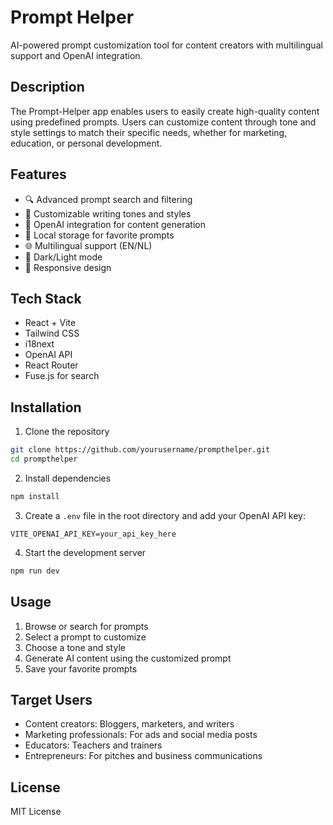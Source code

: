 # Prompt Helper

AI-powered prompt customization tool for content creators with multilingual support and OpenAI integration.

## Description

The Prompt-Helper app enables users to easily create high-quality content using predefined prompts. Users can customize content through tone and style settings to match their specific needs, whether for marketing, education, or personal development.

## Features

- 🔍 Advanced prompt search and filtering
- 🎨 Customizable writing tones and styles
- 🤖 OpenAI integration for content generation
- 💾 Local storage for favorite prompts
- 🌐 Multilingual support (EN/NL)
- 🌙 Dark/Light mode
- 📱 Responsive design

## Tech Stack

- React + Vite
- Tailwind CSS
- i18next
- OpenAI API
- React Router
- Fuse.js for search

## Installation

1. Clone the repository
```bash
git clone https://github.com/yourusername/prompthelper.git
cd prompthelper
```

2. Install dependencies
```bash
npm install
```

3. Create a `.env` file in the root directory and add your OpenAI API key:
```env
VITE_OPENAI_API_KEY=your_api_key_here
```

4. Start the development server
```bash
npm run dev
```

## Usage

1. Browse or search for prompts
2. Select a prompt to customize
3. Choose a tone and style
4. Generate AI content using the customized prompt
5. Save your favorite prompts

## Target Users

- Content creators: Bloggers, marketers, and writers
- Marketing professionals: For ads and social media posts
- Educators: Teachers and trainers
- Entrepreneurs: For pitches and business communications

## License

MIT License